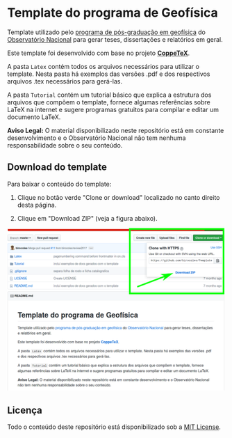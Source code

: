 # Template do programa de Geofísica

Template utilizado pelo [programa de pós-graduação em geofísica](http://www.on.br/index.php/pt-br/programas-academicos/geofisica.html)
do [Observatório Nacional](http://www.on.br/index.php/pt-br/) para gerar teses, dissertações e relatórios em geral.

Este template foi desenvolvido com base no projeto [**CoppeTeX**](http://coppetex.sourceforge.net/).

A pasta `Latex` contém todos os arquivos necessários para utilizar o template. Nesta pasta há exemplos das versões .pdf e dos respectivos arquivos .tex necessários para gerá-las.

A pasta `Tutorial` contém um tutorial básico que explica a estrutura dos arquivos que compõem o template, fornece algumas referências sobre LaTeX na internet e sugere programas gratuitos para compilar e editar um documento LaTeX.

**Aviso Legal:** O material disponibilizado neste repositório está em constante desenvolvimento e o Observatório Nacional não tem nenhuma responsabilidade sobre o seu conteúdo.

## Download do template

Para baixar o conteúdo do template:

1. Clique no botão verde "Clone or download" localizado no canto
direito desta página.

2. Clique em "Download ZIP" (veja a figura abaixo).

<img src='template_download.png' width = 500>

## Licença

Todo o conteúdo deste repositório está disponibilizado sob a [MIT License](https://github.com/birocoles/Templates-geofisica-ON/blob/master/LICENSE).
